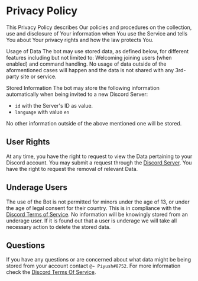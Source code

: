 # Privacy Policy

This Privacy Policy describes Our policies and procedures on the collection, use and disclosure of Your information when You use the Service and tells You about Your privacy rights and how the law protects You.

Usage of Data
The bot may use stored data, as defined below, for different features including but not limited to: Welcoming joining users (when enabled) and command handling.
No usage of data outside of the aformentioned cases will happen and the data is not shared with any 3rd-party site or service.

Stored Information
The bot may store the following information automatically when being invited to a new Discord Server:

- ``id`` with the Server's ID as value.
- ``language`` with value ``en``

No other information outside of the above mentioned one will be stored.

## User Rights

At any time, you have the right to request to view the Data pertaining to your Discord account. You may submit a request through the [Discord Server](https://discord.gg/RktcjTFdba). You have the right to request the removal of relevant Data.

## Underage Users

The use of the Bot is not permitted for minors under the age of 13, or under the age of legal consent for their country. This is in compliance with the [Discord Terms of Service](https://discord.com/terms). No information will be knowingly stored from an underage user. If it is found out that a user is underage we will take all necessary action to delete the stored data.

## Questions

If you have any questions or are concerned about what data might be being stored from your account contact `@~ Piyush#8752`. For more information check the [Discord Terms Of Service](https://discord.com/terms).

